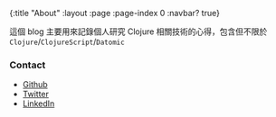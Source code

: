 {:title "About"
 :layout :page
 :page-index 0
 :navbar? true}


這個 blog 主要用來記錄個人研究 Clojure 相關技術的心得，包含但不限於 `Clojure`/`ClojureScript`/`Datomic`

### Contact

* [Github](https://github.com/humorless)
* [Twitter](https://twitter.com/humorlss)
* [LinkedIn](https://linkedin.com/humorlss)
